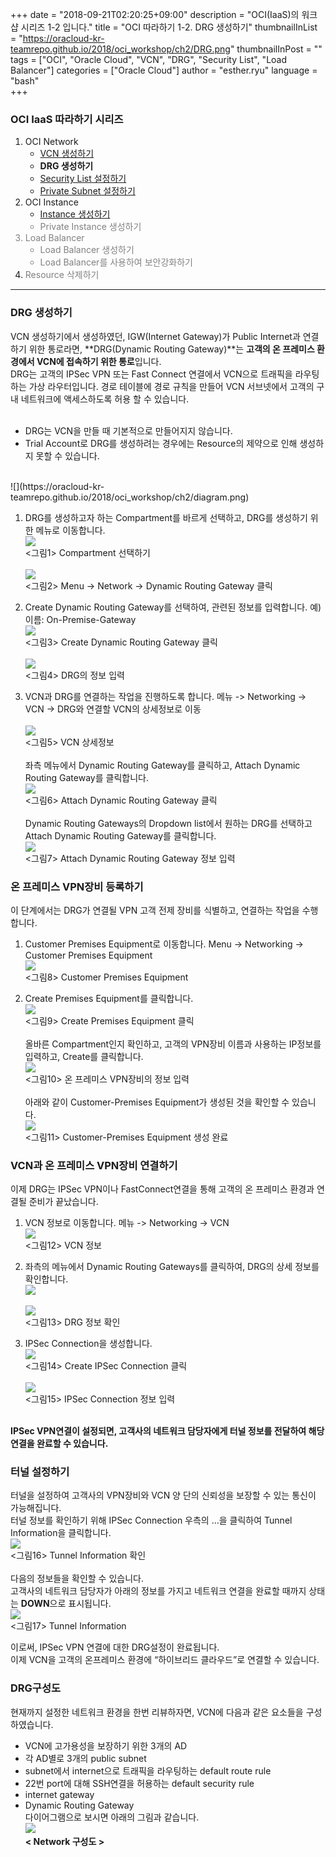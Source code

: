 
+++
date = "2018-09-21T02:20:25+09:00"
description = "OCI(IaaS)의 워크샵 시리즈 1-2 입니다."
title = "OCI 따라하기 1-2. DRG 생성하기"
thumbnailInList = "https://oracloud-kr-teamrepo.github.io/2018/oci_workshop/ch2/DRG.png"
thumbnailInPost = ""
tags = ["OCI", "Oracle Cloud", "VCN", "DRG", "Security List", "Load Balancer"]
categories = ["Oracle Cloud"]
author = "esther.ryu"
language = "bash"  
+++

### OCI IaaS 따라하기 시리즈
1. OCI Network<br>
	- [VCN 생성하기](../oci_workshop_1)
	- **DRG 생성하기**
	- [Security List 설정하기](../oci_workshop_3)
	- [Private Subnet 설정하기](../oci_workshop_4)
2. OCI Instance
	- [Instance 생성하기](../oci_workshop_5)<font color=grey>
	- Private Instance 생성하기
3. Load Balancer
	- Load Balancer 생성하기
	- Load Balancer를 사용하여 보안강화하기
4. Resource 삭제하기</font><br>

---

### DRG 생성하기
VCN 생성하기에서 생성하였던, IGW(Internet Gateway)가 Public Internet과 연결하기 위한 통로라면, **DRG(Dynamic Routing Gateway)**는 **고객의 온 프레미스 환경에서 VCN에 접속하기 위한 통로**입니다. <br>
DRG는 고객의 IPSec VPN 또는 Fast Connect 연결에서 VCN으로 트래픽을 라우팅하는 가상 라우터입니다. 경로 테이블에 경로 규칙을 만들어 VCN 서브넷에서 고객의 구내 네트워크에 액세스하도록 허용 할 수 있습니다. 
<br><br>
* DRG는 VCN을 만들 때 기본적으로 만들어지지 않습니다. <br>
* Trial Account로 DRG를 생성하려는 경우에는 Resource의 제약으로 인해 생성하지 못할 수 있습니다.

<br>
![](https://oracloud-kr-teamrepo.github.io/2018/oci_workshop/ch2/diagram.png)<br>
<DRG의 구성도>

1. DRG를 생성하고자 하는 Compartment를 바르게 선택하고, DRG를 생성하기 위한 메뉴로 이동합니다.
<br>![](https://oracloud-kr-teamrepo.github.io/2018/oci_workshop/ch2/Picture1.png)<br>
<그림1> Compartment 선택하기<br>
<br>![](https://oracloud-kr-teamrepo.github.io/2018/oci_workshop/ch2/Picture2.png)<br>
<그림2> Menu -> Network -> Dynamic Routing Gateway 클릭

2. Create Dynamic Routing Gateway를 선택하여, 관련된 정보를 입력합니다.
예) 이름: On-Premise-Gateway
<br>![](https://oracloud-kr-teamrepo.github.io/2018/oci_workshop/ch2/Picture3.png)<br>
<그림3> Create Dynamic Routing Gateway 클릭<br>
<br>![](https://oracloud-kr-teamrepo.github.io/2018/oci_workshop/ch2/Picture4.png)<br>
<그림4> DRG의 정보 입력

3. VCN과 DRG를 연결하는 작업을 진행하도록 합니다.
메뉴 -> Networking -> VCN -> DRG와 연결할 VCN의 상세정보로 이동<br>
<br>![](https://oracloud-kr-teamrepo.github.io/2018/oci_workshop/ch2/Picture6.png)<br>
<그림5> VCN 상세정보 <br><br>
좌측 메뉴에서 Dynamic Routing Gateway를 클릭하고, Attach Dynamic Routing Gateway를 클릭합니다.
<br>![](https://oracloud-kr-teamrepo.github.io/2018/oci_workshop/ch2/Picture7.png)<br>
<그림6> Attach Dynamic Routing Gateway 클릭<br><br>
Dynamic Routing Gateways의 Dropdown list에서 원하는 DRG를 선택하고 Attach Dynamic Routing Gateway를 클릭합니다.
<br>![](https://oracloud-kr-teamrepo.github.io/2018/oci_workshop/ch2/Picture8.png)<br>
<그림7> Attach Dynamic Routing Gateway 정보 입력  

### 온 프레미스 VPN장비 등록하기 
이 단계에서는 DRG가 연결될 VPN 고객 전제 장비를 식별하고, 연결하는 작업을 수행합니다.

1. Customer Premises Equipment로 이동합니다.
Menu -> Networking -> Customer Premises Equipment
<br>![](https://oracloud-kr-teamrepo.github.io/2018/oci_workshop/ch2/Picture9.png)<br>
<그림8> Customer Premises Equipment

2. Create Premises Equipment를 클릭합니다.
<br>![](https://oracloud-kr-teamrepo.github.io/2018/oci_workshop/ch2/Picture10.png)<br>
<그림9> Create Premises Equipment 클릭<br><br>
올바른 Compartment인지 확인하고, 고객의 VPN장비 이름과 사용하는 IP정보를 입력하고, Create를 클릭합니다.
<br>![](https://oracloud-kr-teamrepo.github.io/2018/oci_workshop/ch2/Picture11.png)<br>
<그림10> 온 프레미스 VPN장비의 정보 입력<br><br>
아래와 같이 Customer-Premises Equipment가 생성된 것을 확인할 수 있습니다.
<br>![](https://oracloud-kr-teamrepo.github.io/2018/oci_workshop/ch2/Picture12.png)<br>
<그림11> Customer-Premises Equipment 생성 완료

### VCN과 온 프레미스 VPN장비 연결하기 
이제 DRG는 IPSec VPN이나 FastConnect연결을 통해 고객의 온 프레미스 환경과 연결될 준비가 끝났습니다.


1. VCN 정보로 이동합니다.
메뉴 -> Networking -> VCN 
<br>![](https://oracloud-kr-teamrepo.github.io/2018/oci_workshop/ch2/Picture13.png)<br>
<그림12> VCN 정보

2. 좌측의 메뉴에서 Dynamic Routing Gateways를 클릭하여, DRG의 상세 정보를 확인합니다.
<br>![](https://oracloud-kr-teamrepo.github.io/2018/oci_workshop/ch2/Picture14.png)<br>
<br>![](https://oracloud-kr-teamrepo.github.io/2018/oci_workshop/ch2/Picture15.png)<br>
<그림13> DRG 정보 확인

3. IPSec Connection을 생성합니다.
<br>![](https://oracloud-kr-teamrepo.github.io/2018/oci_workshop/ch2/Picture16.png)<br>
<그림14> Create IPSec Connection 클릭<br>
<br>![](https://oracloud-kr-teamrepo.github.io/2018/oci_workshop/ch2/Picture17.png)<br>
<그림15> IPSec Connection 정보 입력<br><br>

**IPSec VPN연결이 설정되면, 고객사의 네트워크 담당자에게 터널 정보를 전달하여 해당 연결을 완료할 수 있습니다.**

### 터널 설정하기 
터널을 설정하여 고객사의 VPN장비와 VCN 양 단의 신뢰성을 보장할 수 있는 통신이 가능해집니다.<br>
터널 정보를 확인하기 위해 IPSec Connection 우측의 …을 클릭하여 Tunnel Information을 클릭합니다.
<br>![](https://oracloud-kr-teamrepo.github.io/2018/oci_workshop/ch2/Picture18.png)<br>
<그림16> Tunnel Information 확인 <br><br>
다음의 정보들을 확인할 수 있습니다.  <br>
고객사의 네트워크 담당자가 아래의 정보를 가지고 네트워크 연결을 완료할 때까지 상태는 **DOWN**으로 표시됩니다.
<br>![](https://oracloud-kr-teamrepo.github.io/2018/oci_workshop/ch2/Picture19.png)<br>
<그림17> Tunnel Information<br>

이로써, IPSec VPN 연결에 대한 DRG설정이 완료됩니다. <br>이제 VCN을 고객의 온프레미스 환경에 “하이브리드 클라우드”로 연결할 수 있습니다.

### DRG구성도
현재까지 설정한 네트워크 환경을 한번 리뷰하자면, VCN에 다음과 같은 요소들을 구성하였습니다. <br>
- VCN에 고가용성을 보장하기 위한 3개의 AD <br>
- 각 AD별로 3개의 public subnet <br>
- subnet에서 internet으로 트래픽을 라우팅하는 default route rule  <br>
- 22번 port에 대해 SSH연결을 허용하는 default security rule <br>
- internet gateway  <br>
- Dynamic Routing Gateway <br>
다이어그램으로 보시면 아래의 그림과 같습니다.
<br>![](https://oracloud-kr-teamrepo.github.io/2018/oci_workshop/ch2/DRG.png)<br>
**< Network 구성도 >**
